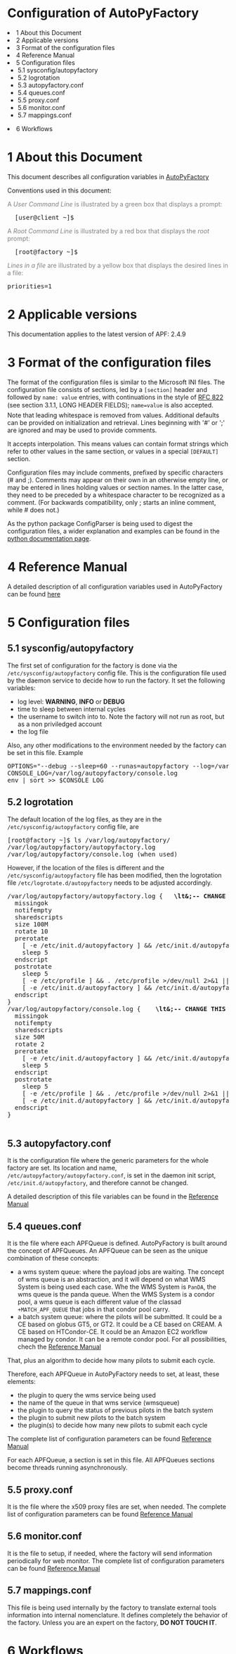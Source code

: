 </div>
<br>
<br>
<br>
<br>
<br>
<br>
<br>
<br>
<br>
<br>
<h1><a name="Configuration_of_AutoPyFactory"></a>  Configuration of AutoPyFactory </h1>
<li> 1  About this Document</a>
</li> <li> 2  Applicable versions</a>
</li> <li> 3  Format of the configuration files</a>
</li> <li> 4  Reference Manual</a>
</li> <li> 5  Configuration files</a> <ul>
<li> 5.1  sysconfig/autopyfactory</a>
</li> <li> 5.2  logrotation</a>
</li> <li> 5.3  autopyfactory.conf</a>
</li> <li> 5.4  queues.conf</a>
</li> <li> 5.5  proxy.conf</a>
</li> <li> 5.6  monitor.conf</a>
</li> <li> 5.7  mappings.conf</a>
</li></ul> 
</li> <li> 6  Workflows</a>
</li></ul> 
<p />
<h1><a name="1_About_this_Document"></a> 1  About this Document </h1>
<p />
This document describes all configuration variables in <a href="../index.html" class="twikiLink">AutoPyFactory</a>
<p />
<p />
Conventions used in this document:
<p />
<p />
<font color="#808080">A <i>User Command Line</i> is illustrated by a green box that displays a prompt:</font>
<p />
<pre class="screen">
  [user@client ~]$
</pre>
<p />
<font color="#808080">A <i>Root Command Line</i> is illustrated by a red box that displays the <em>root</em> prompt:</font>
<p />
<pre class="rootscreen">
  [root@factory ~]$
</pre>
<p />
<font color="#808080"><i>Lines in a file</i> are illustrated by a yellow box that displays the desired lines in a file:</font>
<pre class="file">
priorities=1
</pre>
<p />
<p />
<p />
<h1><a name="2_Applicable_versions"></a> 2  Applicable versions </h1>
<p />
This documentation applies to the latest version of APF: 2.4.9
<p />
<p />
<h1><a name="3_Format_of_the_configuration_fi"></a> 3  Format of the configuration files </h1>
<p />
The format of the configuration files is similar to the Microsoft INI files. The configuration file consists of sections, led by a <code>[section]</code> header and followed by <code>name: value</code> entries, with continuations in the style of <a href="http://tools.ietf.org/html/rfc822.html" target="_top">RFC 822</a> (see section 3.1.1, LONG HEADER FIELDS); <code>name=value</code> is also accepted. Note that leading whitespace is removed from values. Additional defaults can be provided on initialization and retrieval. Lines beginning with '#' or ';' are ignored and may be used to provide comments.
<p />
It accepts interpolation. This means values can contain format strings which refer to other values in the same section, or values in a special <code>[DEFAULT]</code> section.
<p />
Configuration files may include comments, prefixed by specific characters (# and ;). Comments may appear on their own in an otherwise empty line, or may be entered in lines holding values or section names. In the latter case, they need to be preceded by a whitespace character to be recognized as a comment. (For backwards compatibility, only ; starts an inline comment, while # does not.)
<p />
As the python package ConfigParser is being used to digest the configuration files, a wider explanation and examples can be found in the <a href="https://docs.python.org/2/library/configparser.html" target="_top">python documentation page</a>. 
<p />
<h1><a name="4_Reference_Manual"></a> 4  Reference Manual </h1>
<p />
A detailed description of all configuration variables used in AutoPyFactory can be found <a href="../AutoPyFactoryReferenceManual/">here</a>
<p />
<h1><a name="5_Configuration_files"></a> 5  Configuration files </h1>
<p />
<h2 class="twikinetRoundedAttachments"><span class="twikinetHeader"><a name="5_1_sysconfig_autopyfactory"></a> 5.1  sysconfig/autopyfactory </span></h2>
<p />
The first set of configuration for the factory is done via the <code>/etc/sysconfig/autopyfactory</code> config file. 
This is the configuration file used by the daemon service to decide how to run the factory. 
It set the following variables: <ul>
<li> log level: <strong>WARNING</strong>, <strong>INFO</strong> or <strong>DEBUG</strong>
</li> <li> time to sleep between internal cycles
</li> <li> the username to switch into to. Note the factory will not run as root, but as a non priviledged account
</li> <li> the log file
</li></ul> 
Also, any other modifications to the environment needed by the factory can be set in this file.
Example
<p />
<pre class="file">
OPTIONS="--debug --sleep=60 --runas=autopyfactory --log=/var/log/autopyfactory/autopyfactory.log"
CONSOLE_LOG=/var/log/autopyfactory/console.log
env | sort >> $CONSOLE_LOG
</pre>
<p />
<h2 class="twikinetRoundedAttachments"><span class="twikinetHeader"><a name="5_2_logrotation"></a> 5.2  logrotation </span></h2>
<p />
The default location of the log files, as they are in the <code>/etc/sysconfig/autopyfactory</code> config file, are 
<pre class="rootscreen">
[root@factory ~]$ ls /var/log/autopyfactory/
/var/log/autopyfactory/autopyfactory.log
/var/log/autopyfactory/console.log (when used)
</pre>
<p />
However, if the location of the files is different and the <code>/etc/sysconfig/autopyfactory</code> file has been modified, 
then the logrotation file <code>/etc/logrotate.d/autopyfactory</code> needs to be adjusted accordingly.
<p />
<pre class="file">
/var/log/autopyfactory/autopyfactory.log {   <b>\lt&;-- CHANGE THIS IF NEEDED. </b>
  missingok
  notifempty
  sharedscripts
  size 100M
  rotate 10
  prerotate
    [ -e /etc/init.d/autopyfactory ] && /etc/init.d/autopyfactory stop >/dev/null 2>&1 || true
    sleep 5
  endscript
  postrotate
    sleep 5
    [ -e /etc/profile ] && . /etc/profile >/dev/null 2>&1 || true
    [ -e /etc/init.d/autopyfactory ] && /etc/init.d/autopyfactory start >/dev/null 2>&1 || true
  endscript
}
/var/log/autopyfactory/console.log {    <b>\lt&;-- CHANGE THIS IF NEEDED. </b>
  missingok
  notifempty
  sharedscripts
  size 50M
  rotate 2
  prerotate
    [ -e /etc/init.d/autopyfactory ] && /etc/init.d/autopyfactory stop >/dev/null 2>&1 || true
    sleep 5
  endscript
  postrotate
    sleep 5
    [ -e /etc/profile ] && . /etc/profile >/dev/null 2>&1 || true
    [ -e /etc/init.d/autopyfactory ] && /etc/init.d/autopyfactory start >/dev/null 2>&1 || true
  endscript
}

</pre>

<p />
<p />
<h2 class="twikinetRoundedAttachments"><span class="twikinetHeader"><a name="5_3_autopyfactory_conf"></a> 5.3  autopyfactory.conf </span></h2>
<p />
It is the configuration file where the generic parameters for the whole factory are set. 
Its location and name, <code>/etc/autopyfactory/autopyfactory.conf</code>, is set in the daemon init script, <code>/etc/init.d/autopyfactory</code>, and therefore cannot be changed. 
<p />
A detailed description of this file variables can be found in the <a href="AutoPyFactoryReferenceManual.html#5_autopyfactory_conf" target="_top">Reference Manual</a>
<p />
<h2 class="twikinetRoundedAttachments"><span class="twikinetHeader"><a name="5_4_queues_conf"></a> 5.4  queues.conf </span></h2>
<p />
It is the file where each APFQueue is defined. 
AutoPyFactory is built around the concept of APFQueues. An APFQueue can be seen as the unique combination of these concepts: <ul>
<li> a wms system queue: where the payload jobs are waiting. The concept of wms queue is an abstraction, and it will depend on what WMS System is being used each case. Whe the WMS System is <code>PanDA</code>, the wms queue is the panda queue. When the WMS System is a condor pool, a wms queue is each different value of the classad <code>+MATCH_APF_QUEUE</code> that jobs in that condor pool carry.
</li> <li> a batch system queue: where the pilots will be submitted. It could be a CE based on globus GT5, or GT2. It could be a CE based on CREAM. A CE based on HTCondor-CE. It could be an Amazon EC2 workflow managed by condor. It can be a remote condor pool. For all possibilities, chech the <a href="../AutoPyFactoryReferenceManual/" target="_top">Reference Manual</a>
</li></ul> 
<p />
That, plus an algorithm to decide how many pilots to submit each cycle.
<p />
Therefore, each APFQueue in AutoPyFactory needs to set, at least, these elements: <ul>
<li> the plugin to query the wms service being used
</li> <li> the name of the queue in that wms service (wmsqueue)
</li> <li> the plugin to query the status of previous pilots in the batch system
</li> <li> the plugin to submit new pilots to the batch system
</li> <li> the plugin(s) to decide how many new pilots to submit each cycle 
</li></ul> 
<p />
The complete list of configuration parameters can be found <a href="../AutoPyFactoryReferenceManual/" target="_top">Reference Manual</a>
<p />
For each APFQueue, a section is set in this file. All APFQueues sections become threads running asynchronously. 
<p />
<h2 class="twikinetRoundedAttachments"><span class="twikinetHeader"><a name="5_5_proxy_conf"></a> 5.5  proxy.conf </span></h2>
<p />
It is the file where the x509 proxy files are set, when needed. 
The complete list of configuration parameters can be found <a href="../AutoPyFactoryReferenceManual/" target="_top">Reference Manual</a>
<p />
<h2 class="twikinetRoundedAttachments"><span class="twikinetHeader"><a name="5_6_monitor_conf"></a> 5.6  monitor.conf </span></h2>
<p />
It is the file to setup, if needed, where the factory will send information periodically for web monitor. 
The complete list of configuration parameters can be found <a href="../AutoPyFactoryReferenceManual/" target="_top">Reference Manual</a>
<p />
<h2 class="twikinetRoundedAttachments"><span class="twikinetHeader"><a name="5_7_mappings_conf"></a> 5.7  mappings.conf </span></h2>
<p />
This file is being used internally by the factory to translate external tools information into internal nomenclature. 
It defines completely the behavior of the factory. Unless you are an expert on the factory, <strong>DO NOT TOUCH IT</strong>.
<p />
<h1><a name="6_Workflows"></a> 6  Workflows </h1>
<p /> <ul>
<li> Configuration for WMS being PanDA <a href="../AutoPyFactoryWorkflowPanda/" target="_top">here</a>
</li> <li> glideins based workflows. Some details on how to configure the factory to work in a glidein style are <a href="../AutoPyFactoryWorkflowGlidein/" target="_top">here</a>
</li> <li> Submission to CREAM CE <a href="../AutoPyFactoryWorkflowCream/" target="_top">here</a>
</li> <li> Submission to NorduGrid CE <a href="../AutoPyFactoryWorkflowNorduGrid/" target="_top">here</a>
</li> <li> Submission to EC2 <a href="../AutoPyFactoryWorkflowEC2/" target="_top">here</a>
</li></ul>  

</body></html>
